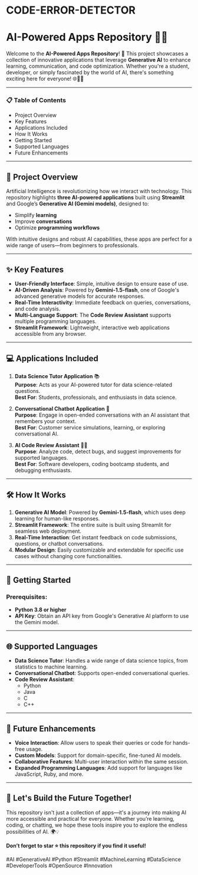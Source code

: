 # CODE-ERROR-DETECTOR
# AI-Powered Apps Repository 🌟🤖

Welcome to the **AI-Powered Apps Repository**! 🚀 This project showcases a collection of innovative applications that leverage **Generative AI** to enhance learning, communication, and code optimization. Whether you're a student, developer, or simply fascinated by the world of AI, there's something exciting here for everyone! 🌐👨‍💻

---

### 📋 **Table of Contents**
- Project Overview
- Key Features
- Applications Included
- How It Works
- Getting Started
- Supported Languages
- Future Enhancements

---

## 📖 **Project Overview**
Artificial Intelligence is revolutionizing how we interact with technology. This repository highlights **three AI-powered applications** built using **Streamlit** and Google’s **Generative AI (Gemini models)**, designed to:
- Simplify **learning**
- Improve **conversations**
- Optimize **programming workflows**

With intuitive designs and robust AI capabilities, these apps are perfect for a wide range of users—from beginners to professionals.

---

## ✨ **Key Features**
- **User-Friendly Interface**: Simple, intuitive design to ensure ease of use.
- **AI-Driven Analysis**: Powered by **Gemini-1.5-flash**, one of Google's advanced generative models for accurate responses.
- **Real-Time Interactivity**: Immediate feedback on queries, conversations, and code analysis.
- **Multi-Language Support**: The **Code Review Assistant** supports multiple programming languages.
- **Streamlit Framework**: Lightweight, interactive web applications accessible from any browser.

---

## 💻 **Applications Included**
1. **Data Science Tutor Application** 📚  
   **Purpose**: Acts as your AI-powered tutor for data science-related questions.  
   **Best For**: Students, professionals, and enthusiasts in data science.

2. **Conversational Chatbot Application** 💬  
   **Purpose**: Engage in open-ended conversations with an AI assistant that remembers your context.  
   **Best For**: Customer service simulations, learning, or exploring conversational AI.

3. **AI Code Review Assistant** 👨‍💻  
   **Purpose**: Analyze code, detect bugs, and suggest improvements for supported languages.  
   **Best For**: Software developers, coding bootcamp students, and debugging enthusiasts.

---

## 🛠 **How It Works**
1. **Generative AI Model**: Powered by **Gemini-1.5-flash**, which uses deep learning for human-like responses.
2. **Streamlit Framework**: The entire suite is built using Streamlit for seamless web deployment.
3. **Real-Time Interaction**: Get instant feedback on code submissions, questions, or chatbot conversations.
4. **Modular Design**: Easily customizable and extendable for specific use cases without changing core functionalities.

---

## 🚀 **Getting Started**
### Prerequisites:
- **Python 3.8 or higher**
- **API Key**: Obtain an API key from Google's Generative AI platform to use the Gemini model.

---

## 🌐 **Supported Languages**
- **Data Science Tutor**: Handles a wide range of data science topics, from statistics to machine learning.
- **Conversational Chatbot**: Supports open-ended conversational queries.
- **Code Review Assistant**:
  - Python
  - Java
  - C
  - C++

---

## 🔮 **Future Enhancements**
- **Voice Interaction**: Allow users to speak their queries or code for hands-free usage.
- **Custom Models**: Support for domain-specific, fine-tuned AI models.
- **Collaborative Features**: Multi-user interaction within the same session.
- **Expanded Programming Languages**: Add support for languages like JavaScript, Ruby, and more.

---

## 🎉 **Let's Build the Future Together!**
This repository isn't just a collection of apps—it's a journey into making AI more accessible and practical for everyone. Whether you’re learning, coding, or chatting, we hope these tools inspire you to explore the endless possibilities of AI. 🌍💡

**Don’t forget to star ⭐ this repository if you find it useful!**

#AI #GenerativeAI #Python #Streamlit #MachineLearning #DataScience #DeveloperTools #OpenSource #Innovation
